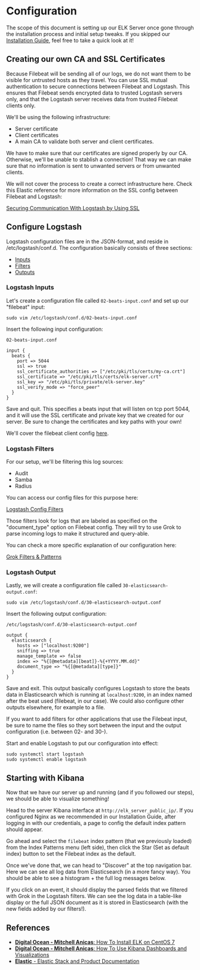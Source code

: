 # Configuration

The scope of this document is setting up our ELK Server once gone through the installation process and initial setup tweaks.
If you skipped our [Installation Guide](../installation/), feel free to take a quick look at it!

## Creating our own CA and SSL Certificates

Because Filebeat will be sending all of our logs, we do not want them to be visible for untrusted hosts as they travel.
You can use SSL mutual authentication to secure connections between Filebeat and Logstash. This ensures that Filebeat sends encrypted data to trusted Logstash servers only, and that the Logstash server receives data from trusted Filebeat clients only.

We'll be using the following infrastructure:

* Server certificate
* Client certificates
* A main CA to validate both server and client certificates.

We have to make sure that our certificates are signed properly by our CA. Otherwise, we'll be unable to stablish a connection!
That way we can make sure that no information is sent to unwanted servers or from unwanted clients.

We will not cover the process to create a correct infrastructure here.
Check this Elastic reference for more information on the SSL config between Filebeat and Logstash:

[Securing Communication With Logstash by Using SSL](https://www.elastic.co/guide/en/beats/filebeat/current/configuring-ssl-logstash.html)

## Configure Logstash

Logstash configuration files are in the JSON-format, and reside in /etc/logstash/conf.d.
The configuration basically consists of three sections:

* [Inputs](#logstash-inputs)
* [Filters](#logstash-filters)
* [Outputs](#logstash-outputs)

### Logstash Inputs

Let's create a configuration file called `02-beats-input.conf` and set up our "filebeat" input:

    sudo vim /etc/logstash/conf.d/02-beats-input.conf

Insert the following input configuration:

	02-beats-input.conf

    input {
      beats {
        port => 5044
        ssl => true
        ssl_certificate_authorities => ["/etc/pki/tls/certs/my-ca.crt"]
        ssl_certificate => "/etc/pki/tls/certs/elk-server.crt"
        ssl_key => "/etc/pki/tls/private/elk-server.key"
        ssl_verify_mode => "force_peer"
      }
    }

Save and quit.
This specifies a beats input that will listen on tcp port 5044, and it will use the SSL certificate and private key that we created for our server.
Be sure to change the certificates and key paths with your own!

We'll cover the filebeat client config [here]().

### Logstash Filters

For our setup, we'll be filtering this log sources:

* Audit
* Samba
* Radius

You can access our config files for this purpose here:

[Logstash Config Filters](files/)

Those filters look for logs that are labeled as specified on the "document_type" option on Filebeat config. They will try to use Grok to parse incoming logs to make it structured and query-able.

You can check a more specific explanation of our configuration here:

[Grok Filters & Patterns](grok-patterns.md)

### Logstash Output

Lastly, we will create a configuration file called `30-elasticsearch-output.conf`:

    sudo vim /etc/logstash/conf.d/30-elasticsearch-output.conf

Insert the following output configuration:

	/etc/logstash/conf.d/30-elasticsearch-output.conf

    output {
      elasticsearch {
        hosts => ["localhost:9200"]
        sniffing => true
        manage_template => false
        index => "%{[@metadata][beat]}-%{+YYYY.MM.dd}"
        document_type => "%{[@metadata][type]}"
      }
    }

Save and exit. This output basically configures Logstash to store the beats data in Elasticsearch which is running at `localhost:9200`, in an index named after the beat used (filebeat, in our case). We could also configure other outputs elsewhere, for example to a file.

If you want to add filters for other applications that use the Filebeat input, be sure to name the files so they sort between the input and the output configuration (i.e. between 02- and 30-).

Start and enable Logstash to put our configuration into effect:

    sudo systemctl start logstash
    sudo systemctl enable logstash

## Starting with Kibana

Now that we have our server up and running (and if you followed our steps), we should be able to visualize something!

Head to the server Kibana interface at `http://elk_server_public_ip/`.
If you configured Nginx as we recommended in our Installation Guide, after logging in with our credentials, a page to config the default index pattern should appear.

Go ahead and select the `filebeat` index pattern (that we previously loaded) from the Index Patterns menu (left side), then click the Star (Set as default index) button to set the Filebeat index as the default.

Once we've done that, we can head to "Discover" at the top navigation bar. Here we can see all log data from Elasticsearch (in a more fancy way).
You should be able to see a histogram + the full log messages below.

If you click on an event, it should display the parsed fields that we filtered with Grok in the Logstash filters.
We can see the log data in a table-like display or the full JSON document as it is stored in Elasticsearch (with the new fields added by our filters!).


## References

* [**Digital Ocean - Mitchell Anicas**: How To Install ELK on CentOS 7](https://www.digitalocean.com/community/tutorials/how-to-install-elasticsearch-logstash-and-kibana-elk-stack-on-centos-7)
* [**Digital Ocean - Mitchell Anicas**: How To Use Kibana Dashboards and Visualizations](https://www.digitalocean.com/community/tutorials/how-to-use-kibana-dashboards-and-visualizations)
* [**Elastic** - Elastic Stack and Product Documentation](https://www.elastic.co/guide/index.html)



